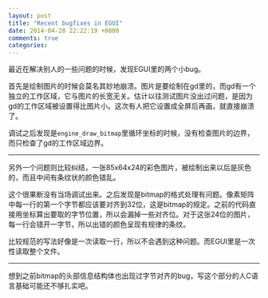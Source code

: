 ```yaml
---
layout: post
title: "Recent bugfixes in EGUI"
date: 2014-04-28 22:22:19 +0800
comments: true
categories: 
---
```


最近在解决别人的一些问题的时候，发现EGUI里的两个小bug。

首先是绘制图片的时候会莫名其妙地崩溃。图片是要绘制在gd里的，而gd有一个独立的工作区域，它与图片的长宽无关。估计以往测试图片没出过问题，是因为gd的工作区域被设置得比图片小。这次有人把它设置成全屏后再画，就直接崩溃了。

调试之后发现是`engine_draw_bitmap`里循环坐标的时候，没有检查图片的边界，而只检查了gd的工作区域边界。

------------------

另外一个问题则比较纠结，一张85x64x24的彩色图片，被绘制出来以后是灰色的，而且中间有条纹状的颜色错乱。

这个很果断没有当场调试出来。之后发现是bitmap的格式处理有问题。像素矩阵中每一行的第一个字节都应该要对齐到32位，这是bitmap的规定。之前的代码直接用坐标算出要取的字节位置，所以会漏掉一些对齐位。对于这张24位的图片，每一行会错开一字节，所以出错的颜色呈现有规律的条纹。

比较规范的写法好像是一次读取一行，所以不会遇到这种问题。而EGUI里是一次性读取整个文件。

-----------------

想到之前bitmap的头部信息结构体也出现过字节对齐的bug，写这个部分的人C语言基础可能还不够扎实吧。
